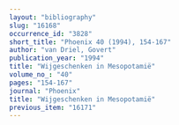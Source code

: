 ```yaml
---
layout: "bibliography"
slug: "16168"
occurrence_id: "3828"
short_title: "Phoenix 40 (1994), 154-167"
author: "van Driel, Govert"
publication_year: "1994"
title: "Wijgeschenken in Mesopotamië"
volume_no_: "40"
pages: "154-167"
journal: "Phoenix"
title: "Wijgeschenken in Mesopotamië"
previous_item: "16171"
---
```

